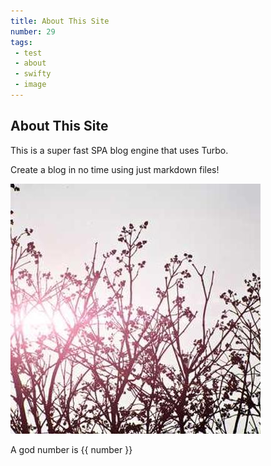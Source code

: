 ```yaml
---
title: About This Site
number: 29
tags: 
 - test
 - about
 - swifty
 - image
---
```


## About This Site

This is a super fast SPA blog engine that uses Turbo.

Create a blog in no time using just markdown files!

![Relaxing plants](images/test.jpg)


A god number is {{ number }}